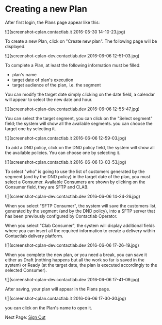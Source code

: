 # Creating a new Plan

After first login, the Plans page appear like this:

![](screenshot-cplan.contactlab.it 2016-05-30 14-10-23.jpg)

To create a new Plan, click on "Create new plan". The following page will be displayed.

![](screenshot-cplan-dev.contactlab.dev 2016-06-06 12-51-03.jpg)

To complete a Plan, at least the following information must be filled:
* plan's name
* target date of plan's execution
* target audience of the plan, i.e. the segment 

You can modify the target date simply clicking on the date field, a calendar will appear to select the new date and hour.

![](screenshot-cplan-dev.contactlab.dev 2016-06-06 12-55-47.jpg)


You can select the target segment, you can click on the "Select segment" field; the system will show all the available segments. you can choose the target one by selecting it. 

![](screenshot-cplan.contactlab.it 2016-06-06 12-59-03.jpg)

To add a DND policy, click on the DND policy field, the system will show all the available policies. You can choose one by selecting it.

![](screenshot-cplan.contactlab.it 2016-06-06 13-03-53.jpg)


To select "who" is going to use the list of customers generated by the segment (and by the DND policy) in the target date of the plan, you must select a Consumer. Available Consumers are shown by clicking on the Consumer field, they are SFTP and CLAB.

![](screenshot-cplan-dev.contactlab.dev 2016-06-06 14-24-26.jpg)


When you select "SFTP Consumer", the system will save the customers list, generated by the segment (and by the DND policy), into a SFTP server that has been previously configured by Contactlab Operator.

When you select "Clab Consumer", the system will display additional fields where you can insert all the required information to create a delivery within Contactlab delivery platform.

![](screenshot-cplan-dev.contactlab.dev 2016-06-06 17-26-19.jpg)

When you complete the new plan, or you need a break, you can save it either as Draft (nothing happens but all the work so far is saved in the system) or Ready (at the target date, the plan is executed accordingly to the selected Consumer).

![](screenshot-cplan-dev.contactlab.dev 2016-06-06 17-41-09.jpg)


After saving, your plan will appear in the Plans page.

![](screenshot-cplan.contactlab.it 2016-06-06 17-30-30.jpg)

you can click on the Plan's name to open it.

Next Page: [Sign Out](sign_out.md)
